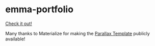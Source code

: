 # emma-portfolio

[Check it out!](https://emmajudge.github.io/emma-portfolio/)

Many thanks to Materialize for making the [Parallax Template](https://materializecss.com/getting-started.html) publicly available!